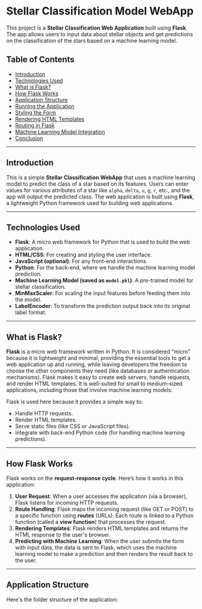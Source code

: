 # Stellar Classification Model WebApp

This project is a **Stellar Classification Web Application** built using **Flask**. The app allows users to input data about stellar objects and get predictions on the classification of the stars based on a machine learning model.

## Table of Contents

- [Introduction](#introduction)
- [Technologies Used](#technologies-used)
- [What is Flask?](#what-is-flask)
- [How Flask Works](#how-flask-works)
- [Application Structure](#application-structure)
- [Running the Application](#running-the-application)
- [Styling the Form](#styling-the-form)
- [Rendering HTML Templates](#rendering-html-templates)
- [Routing in Flask](#routing-in-flask)
- [Machine Learning Model Integration](#machine-learning-model-integration)
- [Conclusion](#conclusion)

---

## Introduction

This is a simple **Stellar Classification WebApp** that uses a machine learning model to predict the class of a star based on its features. Users can enter values for various attributes of a star like `alpha`, `delta`, `u`, `g`, `r`, etc., and the app will output the predicted class. The web application is built using **Flask**, a lightweight Python framework used for building web applications.

---

## Technologies Used

- **Flask**: A micro web framework for Python that is used to build the web application.
- **HTML/CSS**: For creating and styling the user interface.
- **JavaScript (optional)**: For any front-end interactions.
- **Python**: For the back-end, where we handle the machine learning model prediction.
- **Machine Learning Model (saved as `model.pkl`)**: A pre-trained model for stellar classification.
- **MinMaxScaler**: For scaling the input features before feeding them into the model.
- **LabelEncoder**: To transform the prediction output back into its original label format.

---

## What is Flask?

**Flask** is a micro web framework written in Python. It is considered "micro" because it is lightweight and minimal, providing the essential tools to get a web application up and running, while leaving developers the freedom to choose the other components they need (like databases or authentication mechanisms). Flask makes it easy to create web servers, handle requests, and render HTML templates. It is well-suited for small to medium-sized applications, including those that involve machine learning models.

Flask is used here because it provides a simple way to:

- Handle HTTP requests.
- Render HTML templates.
- Serve static files (like CSS or JavaScript files).
- Integrate with back-end Python code (for handling machine learning predictions).

---

## How Flask Works

Flask works on the **request-response cycle**. Here’s how it works in this application:

1. **User Request**: When a user accesses the application (via a browser), Flask listens for incoming HTTP requests.
2. **Route Handling**: Flask maps the incoming request (like GET or POST) to a specific function using **routes** (URLs). Each route is linked to a Python function (called a **view function**) that processes the request.
3. **Rendering Templates**: Flask renders HTML templates and returns the HTML response to the user's browser.
4. **Predicting with Machine Learning**: When the user submits the form with input data, the data is sent to Flask, which uses the machine learning model to make a prediction and then renders the result back to the user.

---

## Application Structure

Here's the folder structure of the application:

